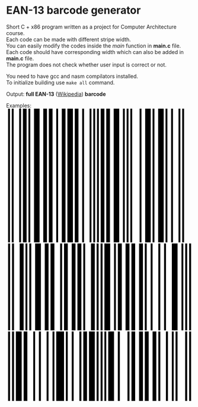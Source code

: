 # EAN-13 barcode generator

Short C + x86 program written as a project for Computer Architecture course.<br />
Each code can be made with different stripe width.<br />
You can easily modify the codes inside the *main* function in **main.c** file.<br />
Each code should have corresponding width which can also be added in **main.c** file.<br />
The program does not check whether user input is correct or not.<br />

You need to have gcc and nasm compilators installed.<br />
To initialize building use ```make all``` command.<br />

Output: **full EAN-13** ([Wikipedia](https://en.wikipedia.org/wiki/International_Article_Number)) **barcode**<br />

Examples:<br />
![alt-text](https://github.com/tedtheripper/EAN13-generator-Cx86/blob/master/img/barcode1.bmp "Result barcode1")<br />
![alt-text](https://github.com/tedtheripper/EAN13-generator-Cx86/blob/master/img/barcode2.bmp "Result barcode2")<br />
![alt-text](https://github.com/tedtheripper/EAN13-generator-Cx86/blob/master/img/barcode3.bmp "Result barcode3")<br />